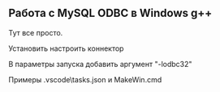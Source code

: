 ## Работа с MySQL ODBC в Windows g++

Тут все просто.

Установить настроить коннектор

В параметры запуска добавить аргумент "-lodbc32"

Примеры .vscode\tasks.json и MakeWin.cmd